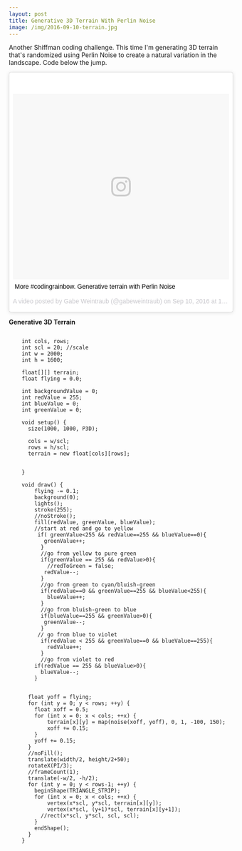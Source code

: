 ```yaml
---
layout: post
title: Generative 3D Terrain With Perlin Noise
image: /img/2016-09-10-terrain.jpg
---
```


Another Shiffman coding challenge. This time I'm generating 3D terrain that's randomized using Perlin Noise to create a natural variation in the landscape. Code below the jump.

<blockquote class="instagram-media" data-instgrm-captioned data-instgrm-version="7" style=" background:#FFF; border:0; border-radius:3px; box-shadow:0 0 1px 0 rgba(0,0,0,0.5),0 1px 10px 0 rgba(0,0,0,0.15); margin: 1px; max-width:658px; padding:0; width:99.375%; width:-webkit-calc(100% - 2px); width:calc(100% - 2px);"><div style="padding:8px;"> <div style=" background:#F8F8F8; line-height:0; margin-top:40px; padding:42.7287581699% 0; text-align:center; width:100%;"> <div style=" background:url(data:image/png;base64,iVBORw0KGgoAAAANSUhEUgAAACwAAAAsCAMAAAApWqozAAAABGdBTUEAALGPC/xhBQAAAAFzUkdCAK7OHOkAAAAMUExURczMzPf399fX1+bm5mzY9AMAAADiSURBVDjLvZXbEsMgCES5/P8/t9FuRVCRmU73JWlzosgSIIZURCjo/ad+EQJJB4Hv8BFt+IDpQoCx1wjOSBFhh2XssxEIYn3ulI/6MNReE07UIWJEv8UEOWDS88LY97kqyTliJKKtuYBbruAyVh5wOHiXmpi5we58Ek028czwyuQdLKPG1Bkb4NnM+VeAnfHqn1k4+GPT6uGQcvu2h2OVuIf/gWUFyy8OWEpdyZSa3aVCqpVoVvzZZ2VTnn2wU8qzVjDDetO90GSy9mVLqtgYSy231MxrY6I2gGqjrTY0L8fxCxfCBbhWrsYYAAAAAElFTkSuQmCC); display:block; height:44px; margin:0 auto -44px; position:relative; top:-22px; width:44px;"></div></div> <p style=" margin:8px 0 0 0; padding:0 4px;"> <a href="https://www.instagram.com/p/BKL_uzkBRUc/" style=" color:#000; font-family:Arial,sans-serif; font-size:14px; font-style:normal; font-weight:normal; line-height:17px; text-decoration:none; word-wrap:break-word;" target="_blank">More #codingrainbow. Generative terrain with Perlin Noise</a></p> <p style=" color:#c9c8cd; font-family:Arial,sans-serif; font-size:14px; line-height:17px; margin-bottom:0; margin-top:8px; overflow:hidden; padding:8px 0 7px; text-align:center; text-overflow:ellipsis; white-space:nowrap;">A video posted by Gabe Weintraub (@gabeweintraub) on <time style=" font-family:Arial,sans-serif; font-size:14px; line-height:17px;" datetime="2016-09-10T19:38:44+00:00">Sep 10, 2016 at 12:38pm PDT</time></p></div></blockquote>
<script async defer src="//platform.instagram.com/en_US/embeds.js"></script>


**Generative 3D Terrain**

```

	int cols, rows;
	int scl = 20; //scale
	int w = 2000;
	int h = 1600;

	float[][] terrain;
	float flying = 0.0;

	int backgroundValue = 0;
	int redValue = 255;
	int blueValue = 0;
	int greenValue = 0;

	void setup() {
	  size(1000, 1000, P3D);

	  cols = w/scl;
	  rows = h/scl;
	  terrain = new float[cols][rows];


	}

	void draw() {
		flying -= 0.1;
		background(0);
		lights();
		stroke(255);
		//noStroke();
		fill(redValue, greenValue, blueValue);
		//start at red and go to yellow
		 if( greenValue<255 && redValue==255 && blueValue==0){
		   greenValue++;
		  }
		  //go from yellow to pure green
		  if(greenValue == 255 && redValue>0){
		    //redToGreen = false;
		   redValue--;
		  }
		  //go from green to cyan/bluish-green
		  if(redValue==0 && greenValue==255 && blueValue<255){
		    blueValue++;
		  }
		  //go from bluish-green to blue
		  if(blueValue==255 && greenValue>0){
		   greenValue--;
		  }
		 // go from blue to violet
		  if(redValue < 255 && greenValue==0 && blueValue==255){
		    redValue++;
		  }
		  //go from violet to red
		if(redValue == 255 && blueValue>0){
		  blueValue--;
		}


	  float yoff = flying;
	  for (int y = 0; y < rows; ++y) {
	  	float xoff = 0.5;
	  	for (int x = 0; x < cols; ++x) {
	  		terrain[x][y] = map(noise(xoff, yoff), 0, 1, -100, 150);
	  		xoff += 0.15;
	  	}
	  	yoff += 0.15;
	  }
	  //noFill();
	  translate(width/2, height/2+50);
	  rotateX(PI/3);
	  //frameCount(1);
	  translate(-w/2, -h/2);
	  for (int y = 0; y < rows-1; ++y) {
	  	beginShape(TRIANGLE_STRIP);
	  	for (int x = 0; x < cols; ++x) {
	  		vertex(x*scl, y*scl, terrain[x][y]);
	  		vertex(x*scl, (y+1)*scl, terrain[x][y+1]);
	      //rect(x*scl, y*scl, scl, scl);
	    }
	    endShape();
	  }
	}

```
